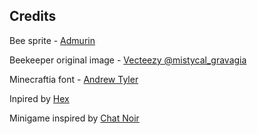 ## Credits

Bee sprite - [Admurin](https://admurin.itch.io/top-down-mobs-bee)

Beekeeper original image - [Vecteezy @mistycal_gravagia](https://www.vecteezy.com/vector-art/19483326-bee-keeper-vector-illustration)

Minecraftia font - [Andrew Tyler](https://www.dafont.com/minecraftia.font)

Inpired by [Hex](https://en.wikipedia.org/wiki/Hex_(board_game))

Minigame inspired by [Chat Noir](https://www.gamedesign.jp/sp/cat/)
